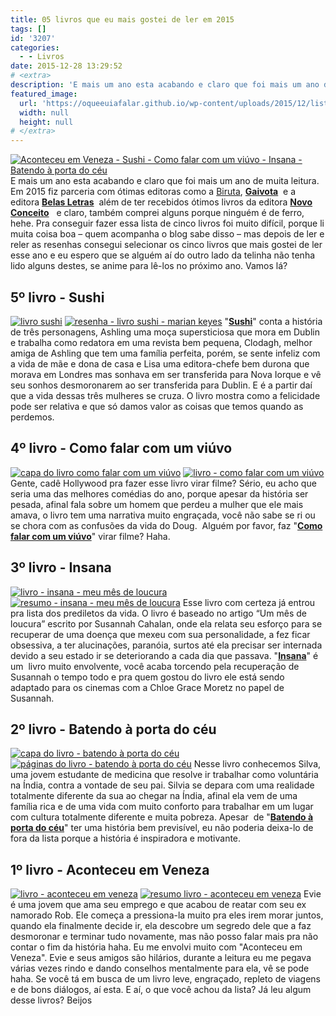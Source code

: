 ```yaml
---
title: 05 livros que eu mais gostei de ler em 2015
tags: []
id: '3207'
categories:
  - - Livros
date: 2015-12-28 13:29:52
# <extra>
description: 'E mais um ano esta acabando e claro que foi mais um ano de muita leitura. Em 2015 fiz parceria com ótimas editoras como a Biruta, Gaivota  e a editora Belas Letras  além de ter recebidos ótimos livros da editora Novo Conceito   e claro, também comprei alguns porque ninguém é de ferro, hehe. Pra conseguir fazer essa lista de cinco livros foi muito difícil, porque li muita coisa boa – quem acompanha o blog sabe disso – mas depois de ler e reler as resenhas consegui selecionar os cinco livros que mais gostei de ler esse ano e eu espero que se alguém aí do outro lado da telinha não tenha lido alguns destes, se anime para lê-los no próximo ano. Vamos lá? 5º livro &#8211; Sushi &#8220;Sushi&#8221; conta a história de três personagens, Ashling uma moça supersticiosa que mora em &hellip;'
featured_image: 
  url: 'https://oqueeuiafalar.github.io/wp-content/uploads/2015/12/lista-de-melhores-livros-2015-1024x768.jpg'
  width: null
  height: null
# </extra>
---
```


[![Aconteceu em Veneza - Sushi - Como falar com um viúvo - Insana -  Batendo à porta do céu](/wp-content/uploads/2015/12/lista-de-melhores-livros-2015-1024x768.jpg)](/wp-content/uploads/2015/12/lista-de-melhores-livros-2015.jpg) E mais um ano esta acabando e claro que foi mais um ano de muita leitura. Em 2015 fiz parceria com ótimas editoras como a [Biruta](http://www.editorabiruta.com.br/), **[Gaivota](http://www.editoragaivota.com.br/)**  e a editora **[Belas Letras](http://belasletras.com.br/)**  além de ter recebidos ótimos livros da editora **[Novo Conceito](http://www.editoranovoconceito.com.br/)**   e claro, também comprei alguns porque ninguém é de ferro, hehe. Pra conseguir fazer essa lista de cinco livros foi muito difícil, porque li muita coisa boa – quem acompanha o blog sabe disso – mas depois de ler e reler as resenhas consegui selecionar os cinco livros que mais gostei de ler esse ano e eu espero que se alguém aí do outro lado da telinha não tenha lido alguns destes, se anime para lê-los no próximo ano. Vamos lá?

## 5º livro - Sushi

[![livro sushi](/wp-content/uploads/2015/12/capa-do-livro-sushi-1024x768.jpg)](/wp-content/uploads/2015/12/capa-do-livro-sushi.jpg) [![resenha - livro sushi - marian keyes](/wp-content/uploads/2015/12/páginas-do-livro-sushi-1024x768.jpg)](/wp-content/uploads/2015/12/páginas-do-livro-sushi.jpg) "**[Sushi](http://natalia.blog.br/2015/01/19/resenha-sushi/)**" conta a história de três personagens, Ashling uma moça supersticiosa que mora em Dublin e trabalha como redatora em uma revista bem pequena, Clodagh, melhor amiga de Ashling que tem uma família perfeita, porém, se sente infeliz com a vida de mãe e dona de casa e Lisa uma editora-chefe bem durona que morava em Londres mas sonhava em ser transferida para Nova Iorque e vê seu sonhos desmoronarem ao ser transferida para Dublin. E é a partir daí que a vida dessas três mulheres se cruza. O livro mostra como a felicidade pode ser relativa e que só damos valor as coisas que temos quando as perdemos.

## 4º livro - Como falar com um viúvo

[![capa do livro como falar com um viúvo ](/wp-content/uploads/2015/12/capa-do-livro-como-falar-com-um-viúvo-1024x768.jpg)](/wp-content/uploads/2015/12/capa-do-livro-como-falar-com-um-viúvo.jpg) [![livro - como falar com um viúvo](/wp-content/uploads/2015/12/páginas-do-livro-como-falar-com-um-viúvo-1024x768.jpg)](/wp-content/uploads/2015/12/páginas-do-livro-como-falar-com-um-viúvo.jpg) Gente, cadê Hollywood pra fazer esse livro virar filme? Sério, eu acho que seria uma das melhores comédias do ano, porque apesar da história ser pesada, afinal fala sobre um homem que perdeu a mulher que ele mais amava, o livro tem uma narrativa muito engraçada, você não sabe se ri ou se chora com as confusões da vida do Doug.  Alguém por favor, faz "**[Como falar com um viúvo](http://natalia.blog.br/2015/03/04/resenha-como-falar-com-um-viuvo/)**" virar filme? Haha.

## 3º livro - Insana

[![livro - insana - meu mês de loucura ](/wp-content/uploads/2015/12/capa-do-livro-insana-1024x768.jpg)](/wp-content/uploads/2015/12/capa-do-livro-insana.jpg) [![resumo - insana - meu mês de loucura](/wp-content/uploads/2015/12/páginas-do-livro-insana-meu-mês-de-loucura-1024x768.jpg)](/wp-content/uploads/2015/12/páginas-do-livro-insana-meu-mês-de-loucura.jpg) Esse livro com certeza já entrou pra lista dos prediletos da vida. O livro é baseado no artigo “Um mês de loucura” escrito por Susannah Cahalan, onde ela relata seu esforço para se recuperar de uma doença que mexeu com sua personalidade, a fez ficar obsessiva, a ter alucinações, paranóia, surtos até ela precisar ser internada devido a seu estado ir se deteriorando a cada dia que passava. "**[Insana](http://natalia.blog.br/2015/05/11/resenha-insana-meu-mes-de-loucura/)**" é um  livro muito envolvente, você acaba torcendo pela recuperação de Susannah o tempo todo e pra quem gostou do livro ele está sendo adaptado para os cinemas com a Chloe Grace Moretz no papel de Susannah.

## 2º livro - Batendo à porta do céu

[![capa do livro - batendo à porta do céu](/wp-content/uploads/2015/12/livro-batendo-à-porta-do-céu-1024x768.jpg)](/wp-content/uploads/2015/12/livro-batendo-à-porta-do-céu.jpg) [![páginas do livro - batendo à porta do céu](/wp-content/uploads/2015/12/resumo-batendo-à-porta-do-céu-1024x768.jpg)](/wp-content/uploads/2015/12/resumo-batendo-à-porta-do-céu.jpg) Nesse livro conhecemos Silva, uma jovem estudante de medicina que resolve ir trabalhar como voluntária na Índia, contra a vontade de seu pai. Silvia se depara com uma realidade totalmente diferente da sua ao chegar na Índia, afinal ela vem de uma família rica e de uma vida com muito conforto para trabalhar em um lugar com cultura totalmente diferente e muita pobreza. Apesar  de "**[Batendo à porta do céu](http://natalia.blog.br/2015/04/20/resenha-batendo-a-porta-do-ceu/)**" ter uma história bem previsível, eu não poderia deixa-lo de fora da lista porque a história é inspiradora e motivante.

## 1º livro - Aconteceu em Veneza

[![livro - aconteceu em veneza](/wp-content/uploads/2015/12/capa-do-livro-aconteceu-em-veneza-1024x768.jpg)](/wp-content/uploads/2015/12/capa-do-livro-aconteceu-em-veneza.jpg) [![resumo livro - aconteceu em veneza](/wp-content/uploads/2015/12/páginas-do-livro-aconteceu-em-veneza-1024x768.jpg)](/wp-content/uploads/2015/12/páginas-do-livro-aconteceu-em-veneza.jpg) Evie é uma jovem que ama seu emprego e que acabou de reatar com seu ex namorado Rob. Ele começa a pressiona-la muito pra eles irem morar juntos, quando ela finalmente decide ir, ela descobre um segredo dele que a faz desmoronar e terminar tudo novamente, mas não posso falar mais pra não contar o fim da história haha. Eu me envolvi muito com "Aconteceu em Veneza". Evie e seus amigos são hilários, durante a leitura eu me pegava várias vezes rindo e dando conselhos mentalmente para ela, vê se pode haha. Se você tá em busca de um livro leve, engraçado, repleto de viagens e de bons diálogos, aí esta. E aí, o que você achou da lista? Já leu algum desse livros? Beijos
